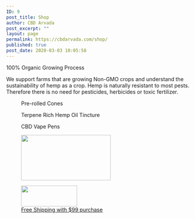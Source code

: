 ```yaml
---
ID: 9
post_title: Shop
author: CBD Arvada
post_excerpt: ""
layout: page
permalink: https://cbdarvada.com/shop/
published: true
post_date: 2020-03-03 10:05:58
---
```

<!-- wp:paragraph -->
<p>100% Organic Growing Process</p>
<!-- /wp:paragraph -->

<!-- wp:paragraph -->
<p>We support farms that are growing Non-GMO crops and understand the sustainability of hemp as a crop. Hemp is naturally resistant to most pests. Therefore there is no need for pesticides, herbicides or toxic fertilizer.</p>
<!-- /wp:paragraph -->

<!-- wp:columns -->
<div class="wp-block-columns"><!-- wp:column -->
<div class="wp-block-column"><!-- wp:image {"id":101,"sizeSlug":"large"} -->
<figure class="wp-block-image size-large"><img src="https://cbdarvada.com/wp-content/uploads/2020/03/cbd-joints-1.jpg" alt="" class="wp-image-101"/><figcaption>Pre-rolled Cones</figcaption></figure>
<!-- /wp:image --></div>
<!-- /wp:column -->

<!-- wp:column -->
<div class="wp-block-column"><!-- wp:image {"id":102,"sizeSlug":"large"} -->
<figure class="wp-block-image size-large"><img src="https://cbdarvada.com/wp-content/uploads/2020/03/cbd-terpene-rich-hemp-oil-tincture-1.jpg" alt="" class="wp-image-102"/><figcaption>Terpene Rich Hemp Oil Tincture</figcaption></figure>
<!-- /wp:image --></div>
<!-- /wp:column -->

<!-- wp:column -->
<div class="wp-block-column"><!-- wp:image {"id":103,"sizeSlug":"large"} -->
<figure class="wp-block-image size-large"><img src="https://cbdarvada.com/wp-content/uploads/2020/03/cbd-terpene-rich-hemp-oil-clearomizer-1.jpg" alt="" class="wp-image-103"/><figcaption>CBD Vape Pens</figcaption></figure>
<!-- /wp:image --></div>
<!-- /wp:column --></div>
<!-- /wp:columns -->

<!-- wp:columns -->
<div class="wp-block-columns"><!-- wp:column -->
<div class="wp-block-column"><!-- wp:image {"id":121,"width":240,"height":122,"sizeSlug":"full"} -->
<figure class="wp-block-image size-full is-resized"><img src="https://cbdarvada.com/wp-content/uploads/2020/03/hemp-oil-pets.jpg" alt="" class="wp-image-121" width="240" height="122"/></figure>
<!-- /wp:image --></div>
<!-- /wp:column -->

<!-- wp:column -->
<div class="wp-block-column"><!-- wp:image {"id":105,"width":150,"height":56,"sizeSlug":"medium","linkDestination":"custom"} -->
<figure class="wp-block-image size-medium is-resized"><a href="https://cbdamericanshaman.com/arvada"><img src="https://cbdarvada.com/wp-content/uploads/2020/03/shop-online-button-300x112.jpg" alt="" class="wp-image-105" width="150" height="56"/></a><figcaption><a href="https://cbdamericanshaman.com/arvada">Free Shipping with $99 purchase</a></figcaption></figure>
<!-- /wp:image --></div>
<!-- /wp:column -->

<!-- wp:column -->
<div class="wp-block-column"></div>
<!-- /wp:column --></div>
<!-- /wp:columns -->